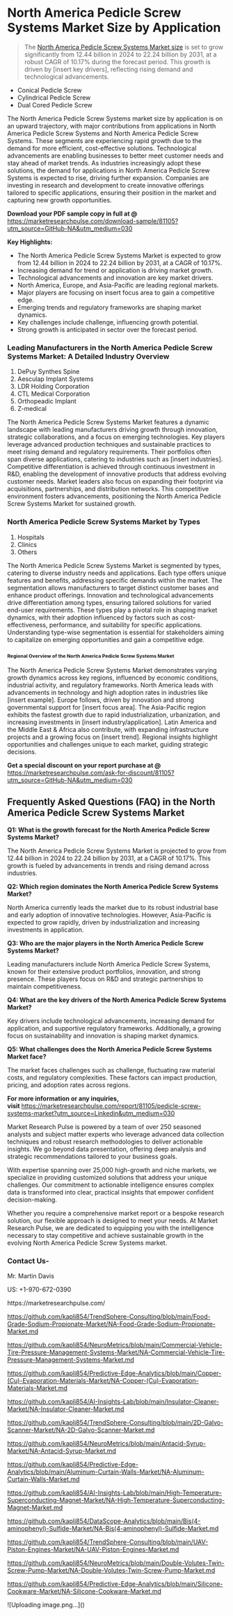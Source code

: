 <h1>North America Pedicle Screw Systems Market&nbsp;Size by Application</h1><blockquote><p>The <a href="https://marketresearchpulse.com/download-sample/81105?utm_source=GitHub-NA&amp;utm_medium=030">North America Pedicle Screw Systems Market size</a> is set to grow significantly from 12.44 billion in 2024 to 22.24 billion by 2031, at a robust CAGR of 10.17% during the forecast period. This growth is driven by [insert key drivers], reflecting rising demand and technological advancements.</p></blockquote><ul><li>Conical Pedicle Screw<li> Cylindrical Pedicle Screw<li> Dual Cored Pedicle Screw</li></ul><p>The North America Pedicle Screw Systems market size by application is on an upward trajectory, with major contributions from applications in North America Pedicle Screw Systems and North America Pedicle Screw Systems. These segments are experiencing rapid growth due to the demand for more efficient, cost-effective solutions. Technological advancements are enabling businesses to better meet customer needs and stay ahead of market trends. As industries increasingly adopt these solutions, the demand for applications in North America Pedicle Screw Systems is expected to rise, driving further expansion. Companies are investing in research and development to create innovative offerings tailored to specific applications, ensuring their position in the market and capturing new growth opportunities.</p><p><strong>Download your PDF sample copy in full at @ </strong><a href="https://marketresearchpulse.com/download-sample/81105?utm_source=GitHub-NA&amp;utm_medium=030">https://marketresearchpulse.com/download-sample/81105?utm_source=GitHub-NA&amp;utm_medium=030</a></p><p><strong>Key Highlights: </strong></p><ul><li>The North America Pedicle Screw Systems Market is expected to grow from 12.44 billion in 2024 to 22.24 billion by 2031, at a CAGR of 10.17%.</li><li>Increasing demand for trend or application is driving market growth.</li><li>Technological advancements and innovation are key market drivers.</li><li>North America, Europe, and Asia-Pacific are leading regional markets.</li><li>Major players are focusing on insert focus area to gain a competitive edge.</li><li>Emerging trends and regulatory frameworks are shaping market dynamics.</li><li>Key challenges include challenge, influencing growth potential.</li><li>Strong growth is anticipated in sector over the forecast period.</li></ul><h3>Leading Manufacturers in the North America Pedicle Screw Systems Market: A Detailed Industry Overview</h3><ol><li>DePuy Synthes Spine</li><li>Aesculap Implant Systems</li><li>LDR Holding Corporation</li><li>CTL Medical Corporation</li><li>Orthopeadic Implant</li><li>Z-medical</li></ol><div class="flex max-w-full flex-col flex-grow"><div class="min-h-8 text-message flex w-full flex-col items-end gap-2 whitespace-normal break-words [.text-message+&amp;]:mt-5" dir="auto" data-message-author-role="assistant" data-message-id="fd8432e4-4910-450d-b182-61b7bfb0a01f" data-message-model-slug="gpt-4o"><div class="flex w-full flex-col gap-1 empty:hidden first:pt-[3px]"><div class="markdown prose w-full break-words dark:prose-invert light"><p>The North America Pedicle Screw Systems Market features a dynamic landscape with leading manufacturers driving growth through innovation, strategic collaborations, and a focus on emerging technologies. Key players leverage advanced production techniques and sustainable practices to meet rising demand and regulatory requirements. Their portfolios often span diverse applications, catering to industries such as [insert industries]. Competitive differentiation is achieved through continuous investment in R&amp;D, enabling the development of innovative products that address evolving customer needs. Market leaders also focus on expanding their footprint via acquisitions, partnerships, and distribution networks. This competitive environment fosters advancements, positioning the North America Pedicle Screw Systems Market for sustained growth.</p></div></div></div></div><h3>North America Pedicle Screw Systems Market by Types</h3><ol><li>Hospitals<li> Clinics<li> Others</li></ol><div class="flex max-w-full flex-col flex-grow"><div class="min-h-8 text-message flex w-full flex-col items-end gap-2 whitespace-normal break-words [.text-message+&amp;]:mt-5" dir="auto" data-message-author-role="assistant" data-message-id="084470be-0bb7-4664-bddf-5156b4f41249" data-message-model-slug="gpt-4o-mini"><div class="flex w-full flex-col gap-1 empty:hidden first:pt-[3px]"><div class="markdown prose w-full break-words dark:prose-invert light"><p>The North America Pedicle Screw Systems Market is segmented by types, catering to diverse industry needs and applications. Each type offers unique features and benefits, addressing specific demands within the market. The segmentation allows manufacturers to target distinct customer bases and enhance product offerings. Innovation and technological advancements drive differentiation among types, ensuring tailored solutions for varied end-user requirements. These types play a pivotal role in shaping market dynamics, with their adoption influenced by factors such as cost-effectiveness, performance, and suitability for specific applications. Understanding type-wise segmentation is essential for stakeholders aiming to capitalize on emerging opportunities and gain a competitive edge.</p></div></div></div></div><h3><span style="font-size: 11px;">Regional Overview of the North America Pedicle Screw Systems Market</span></h3><div class="flex max-w-full flex-col flex-grow"><div class="min-h-8 text-message flex w-full flex-col items-end gap-2 whitespace-normal break-words [.text-message+&amp;]:mt-5" dir="auto" data-message-author-role="assistant" data-message-id="e9038762-ce64-4e30-91c9-9bd413514231" data-message-model-slug="gpt-4o-mini"><div class="flex w-full flex-col gap-1 empty:hidden first:pt-[3px]"><div class="markdown prose w-full break-words dark:prose-invert light"><p>The North America Pedicle Screw Systems Market demonstrates varying growth dynamics across key regions, influenced by economic conditions, industrial activity, and regulatory frameworks. North America leads with advancements in technology and high adoption rates in industries like [insert example]. Europe follows, driven by innovation and strong governmental support for [insert focus area]. The Asia-Pacific region exhibits the fastest growth due to rapid industrialization, urbanization, and increasing investments in [insert industry/application]. Latin America and the Middle East &amp; Africa also contribute, with expanding infrastructure projects and a growing focus on [insert trend]. Regional insights highlight opportunities and challenges unique to each market, guiding strategic decisions.</p></div></div></div></div><p><strong>Get a special discount on your report purchase at @ </strong><a href="https://marketresearchpulse.com/ask-for-discount/81105?utm_source=GitHub-NA&amp;utm_medium=030">https://marketresearchpulse.com/ask-for-discount/81105?utm_source=GitHub-NA&amp;utm_medium=030</a></p><h2>Frequently Asked Questions (FAQ) in the North America Pedicle Screw Systems Market</h2><p><strong>Q1: What is the growth forecast for the North America Pedicle Screw Systems Market?</strong></p><p>The North America Pedicle Screw Systems Market is projected to grow from 12.44 billion in 2024 to 22.24 billion by 2031, at a CAGR of 10.17%. This growth is fueled by advancements in trends and rising demand across industries.</p><p><strong>Q2: Which region dominates the North America Pedicle Screw Systems Market?</strong></p><p>North America currently leads the market due to its robust industrial base and early adoption of innovative technologies. However, Asia-Pacific is expected to grow rapidly, driven by industrialization and increasing investments in application.</p><p><strong>Q3: Who are the major players in the North America Pedicle Screw Systems Market?</strong></p><p>Leading manufacturers include North America Pedicle Screw Systems, known for their extensive product portfolios, innovation, and strong presence. These players focus on R&amp;D and strategic partnerships to maintain competitiveness.</p><p><strong>Q4: What are the key drivers of the North America Pedicle Screw Systems Market?</strong></p><p>Key drivers include technological advancements, increasing demand for application, and supportive regulatory frameworks. Additionally, a growing focus on sustainability and innovation is shaping market dynamics.</p><p><strong>Q5: What challenges does the North America Pedicle Screw Systems Market face?</strong></p><p>The market faces challenges such as challenge, fluctuating raw material costs, and regulatory complexities. These factors can impact production, pricing, and adoption rates across regions.</p><p><strong>For more information or any inquiries, visit&nbsp;</strong><a href="https://marketresearchpulse.com/report/81105/pedicle-screw-systems-market?utm_source=Linkedin&utm_medium=030">https://marketresearchpulse.com/report/81105/pedicle-screw-systems-market?utm_source=Linkedin&utm_medium=030</a></p><p>Market Research Pulse is powered by a team of over 250 seasoned analysts and subject matter experts who leverage advanced data collection techniques and robust research methodologies to deliver actionable insights. We go beyond data presentation, offering deep analysis and strategic recommendations tailored to your business goals.</p><p>With expertise spanning over 25,000 high-growth and niche markets, we specialize in providing customized solutions that address your unique challenges. Our commitment to actionable intelligence ensures complex data is transformed into clear, practical insights that empower confident decision-making.</p><p>Whether you require a comprehensive market report or a bespoke research solution, our flexible approach is designed to meet your needs. At Market Research Pulse, we are dedicated to equipping you with the intelligence necessary to stay competitive and achieve sustainable growth in the evolving North America Pedicle Screw Systems market.</p><h3><strong>Contact Us-</strong></h3><p>Mr. Martin Davis</p><p>US: +1-970-672-0390</p><p>https://marketresearchpulse.com/</p><p><a href="https://github.com/kapli854/TrendSphere-Consulting/blob/main/Food-Grade-Sodium-Propionate-Market/NA-Food-Grade-Sodium-Propionate-Market.md">https://github.com/kapli854/TrendSphere-Consulting/blob/main/Food-Grade-Sodium-Propionate-Market/NA-Food-Grade-Sodium-Propionate-Market.md</a></p><p><a href="https://github.com/kapli854/NeuroMetrics/blob/main/Commercial-Vehicle-Tire-Pressure-Management-Systems-Market/NA-Commercial-Vehicle-Tire-Pressure-Management-Systems-Market.md">https://github.com/kapli854/NeuroMetrics/blob/main/Commercial-Vehicle-Tire-Pressure-Management-Systems-Market/NA-Commercial-Vehicle-Tire-Pressure-Management-Systems-Market.md</a></p><p><a href="https://github.com/kapli854/Predictive-Edge-Analytics/blob/main/Copper-(Cu)-Evaporation-Materials-Market/NA-Copper-(Cu)-Evaporation-Materials-Market.md">https://github.com/kapli854/Predictive-Edge-Analytics/blob/main/Copper-(Cu)-Evaporation-Materials-Market/NA-Copper-(Cu)-Evaporation-Materials-Market.md</a></p><p><a href="https://github.com/kapli854/AI-Insights-Lab/blob/main/Insulator-Cleaner-Market/NA-Insulator-Cleaner-Market.md">https://github.com/kapli854/AI-Insights-Lab/blob/main/Insulator-Cleaner-Market/NA-Insulator-Cleaner-Market.md</a></p><p><a href="https://github.com/kapli854/TrendSphere-Consulting/blob/main/2D-Galvo-Scanner-Market/NA-2D-Galvo-Scanner-Market.md">https://github.com/kapli854/TrendSphere-Consulting/blob/main/2D-Galvo-Scanner-Market/NA-2D-Galvo-Scanner-Market.md</a></p><p><a href="https://github.com/kapli854/NeuroMetrics/blob/main/Antacid-Syrup-Market/NA-Antacid-Syrup-Market.md">https://github.com/kapli854/NeuroMetrics/blob/main/Antacid-Syrup-Market/NA-Antacid-Syrup-Market.md</a></p><p><a href="https://github.com/kapli854/Predictive-Edge-Analytics/blob/main/Aluminum-Curtain-Walls-Market/NA-Aluminum-Curtain-Walls-Market.md">https://github.com/kapli854/Predictive-Edge-Analytics/blob/main/Aluminum-Curtain-Walls-Market/NA-Aluminum-Curtain-Walls-Market.md</a></p><p><a href="https://github.com/kapli854/AI-Insights-Lab/blob/main/High-Temperature-Superconducting-Magnet-Market/NA-High-Temperature-Superconducting-Magnet-Market.md">https://github.com/kapli854/AI-Insights-Lab/blob/main/High-Temperature-Superconducting-Magnet-Market/NA-High-Temperature-Superconducting-Magnet-Market.md</a></p><p><a href="https://github.com/kapli854/DataScope-Analytics/blob/main/Bis(4-aminophenyl)-Sulfide-Market/NA-Bis(4-aminophenyl)-Sulfide-Market.md">https://github.com/kapli854/DataScope-Analytics/blob/main/Bis(4-aminophenyl)-Sulfide-Market/NA-Bis(4-aminophenyl)-Sulfide-Market.md</a></p><p><a href="https://github.com/kapli854/TrendSphere-Consulting/blob/main/UAV-Piston-Engines-Market/NA-UAV-Piston-Engines-Market.md">https://github.com/kapli854/TrendSphere-Consulting/blob/main/UAV-Piston-Engines-Market/NA-UAV-Piston-Engines-Market.md</a></p><p><a href="https://github.com/kapli854/NeuroMetrics/blob/main/Double-Volutes-Twin-Screw-Pump-Market/NA-Double-Volutes-Twin-Screw-Pump-Market.md">https://github.com/kapli854/NeuroMetrics/blob/main/Double-Volutes-Twin-Screw-Pump-Market/NA-Double-Volutes-Twin-Screw-Pump-Market.md</a></p><p><a href="https://github.com/kapli854/Predictive-Edge-Analytics/blob/main/Silicone-Cookware-Market/NA-Silicone-Cookware-Market.md">https://github.com/kapli854/Predictive-Edge-Analytics/blob/main/Silicone-Cookware-Market/NA-Silicone-Cookware-Market.md</a></p>
![Uploading image.png…]()
